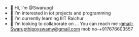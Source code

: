 - 👋 Hi, I’m @Swarupgl
- 👀 I’m interested in iot projects and programming
- 🌱 I’m currently learning IIIT Raichur
- 💞️ I’m looking to collaborate on ...
  You can reach me :gmail-Swarupthippyswamy@gmail.com
                    mob no-+917676603557


<!---
Swarupgl/Swarupgl is a ✨ special ✨ repository because its `README.md` (this file) appears on your GitHub profile.
You can click the Preview link to take a look at your changes.
--->
